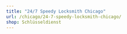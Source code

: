 ```yaml
---
title: "24/7 Speedy Locksmith Chicago"
url: /chicago/24-7-speedy-locksmith-chicago/
shop: Schlüsseldienst
---
```

